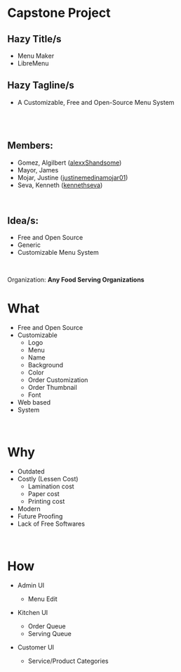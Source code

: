 # Capstone Project

## Hazy Title/s
* Menu Maker
* LibreMenu

## Hazy Tagline/s
* A Customizable, Free and Open-Source Menu System

<br>
<br>

## Members:
* Gomez, Algilbert ([alexxShandsome](https://github.com/alexxShandsome))
* Mayor, James
* Mojar, Justine ([justinemedinamojar01](https://github.com/justinemedinamojar01))
* Seva, Kenneth ([kennethseva](https://github.com/kennethseva))

<br>

## Idea/s:
* Free and Open Source
* Generic
* Customizable Menu System

<br>

Organization: **Any Food Serving Organizations**

# What
- Free and Open Source
- Customizable
   + Logo
   + Menu
   + Name
   + Background
   + Color
   + Order Customization
   + Order Thumbnail
   + Font
- Web based
- System

<br>

# Why
- Outdated
- Costly (Lessen Cost)
   + Lamination cost
   + Paper cost
   + Printing cost
- Modern
- Future Proofing
- Lack of Free Softwares

<br>

# How
- Admin UI
   + Menu Edit

- Kitchen UI
   + Order Queue
   + Serving Queue

- Customer UI
   + Service/Product Categories

